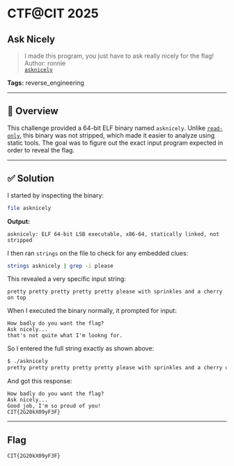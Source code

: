 # CTF@CIT 2025

## Ask Nicely

> I made this program, you just have to ask really nicely for the flag! 
> Author: ronnie  
> [`asknicely`](asknicely)

**Tags:** reverse_engineering

---

## 🧾 Overview

This challenge provided a 64-bit ELF binary named `asknicely`. Unlike [`read-only`](readonly), this binary was not stripped, which made it easier to analyze using static tools. The goal was to figure out the exact input program expected in order to reveal the flag.

---

## ✅ Solution

I started by inspecting the binary:

```bash
file asknicely
```

**Output:**
```
asknicely: ELF 64-bit LSB executable, x86-64, statically linked, not stripped
```

I then ran `strings` on the file to check for any embedded clues:

```bash
strings asknicely | grep -i please
```

This revealed a very specific input string:

```
pretty pretty pretty pretty pretty please with sprinkles and a cherry on top
```

When I executed the binary normally, it prompted for input:

```
How badly do you want the flag?
Ask nicely...
that's not quite what I'm lookng for.
```

So I entered the full string exactly as shown above:

```bash
$ ./asknicely
pretty pretty pretty pretty pretty please with sprinkles and a cherry on top
```

And got this response:

```
How badly do you want the flag?
Ask nicely...
Good job, I'm so proud of you!
CIT{2G20kX09yF3F}
```

---

## Flag

```
CIT{2G20kX09yF3F}
```
